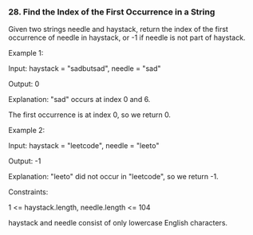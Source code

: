 <h3>28. Find the Index of the First Occurrence in a String</h3>

Given two strings needle and haystack, return the index of the first occurrence of needle in haystack, or -1 if needle is not part of haystack.

    
Example 1:

Input: haystack = "sadbutsad", needle = "sad"

Output: 0

Explanation: "sad" occurs at index 0 and 6.

The first occurrence is at index 0, so we return 0.

Example 2:

Input: haystack = "leetcode", needle = "leeto"

Output: -1

Explanation: "leeto" did not occur in "leetcode", so we return -1.
 

Constraints:

1 <= haystack.length, needle.length <= 104

haystack and needle consist of only lowercase English characters.